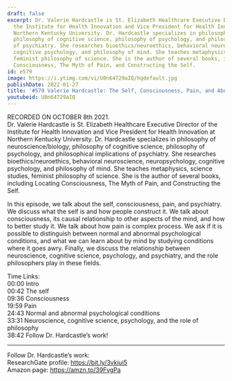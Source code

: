 ```yaml
---
draft: false
excerpt: Dr. Valerie Hardcastle is St. Elizabeth Healthcare Executive Director of
  the Institute for Health Innovation and Vice President for Health Innovation at
  Northern Kentucky University. Dr. Hardcastle specializes in philosophy of neuroscience/biology,
  philosophy of cognitive science, philosophy of psychology, and philosophical implications
  of psychiatry. She researches bioethics/neuroethics, behavioral neuroscience, neuropsychology,
  cognitive psychology, and philosophy of mind. She teaches metaphysics, science studies,
  feminist philosophy of science. She is the author of several books, including Locating
  Consciousness, The Myth of Pain, and Constructing the Self.
id: e579
image: https://i.ytimg.com/vi/U0n64729aIQ/hqdefault.jpg
publishDate: 2022-01-27
title: '#579 Valerie Hardcastle: The Self, Consciousness, Pain, and Abnormal Psychology'
youtubeid: U0n64729aIQ
---
```

RECORDED ON OCTOBER 8th 2021.  
Dr. Valerie Hardcastle is St. Elizabeth Healthcare Executive Director of the Institute for Health Innovation and Vice President for Health Innovation at Northern Kentucky University. Dr. Hardcastle specializes in philosophy of neuroscience/biology, philosophy of cognitive science, philosophy of psychology, and philosophical implications of psychiatry. She researches bioethics/neuroethics, behavioral neuroscience, neuropsychology, cognitive psychology, and philosophy of mind. She teaches metaphysics, science studies, feminist philosophy of science. She is the author of several books, including Locating Consciousness, The Myth of Pain, and Constructing the Self.

In this episode, we talk about the self, consciousness, pain, and psychiatry. We discuss what the self is and how people construct it. We talk about consciousness, its causal relationship to other aspects of the mind, and how to better study it. We talk about how pain is complex process. We ask if it is possible to distinguish between normal and abnormal psychological conditions, and what we can learn about by mind by studying conditions where it goes awry. Finally, we discuss the relationship between neuroscience, cognitive science, psychology, and psychiatry, and the role philosophers play in these fields.

Time Links:  
00:00 Intro  
00:42  The self  
09:36  Consciousness  
19:59  Pain  
24:43  Normal and abnormal psychological conditions  
33:31  Neuroscience, cognitive science, psychology, and the role of philosophy  
38:42  Follow Dr. Hardcastle’s work!

---

Follow Dr. Hardcastle’s work:  
ResearchGate profile: https://bit.ly/3vkiui5  
Amazon page: https://amzn.to/39FvgPa
